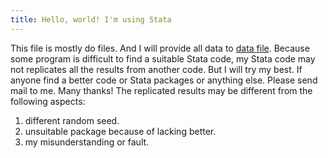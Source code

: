 ```yaml
---
title: Hello, world! I'm using Stata
---
```


This file is mostly do files. And I will provide all data to [data file](https://github.com/yangyuzhou001/So-many-lessons-to-learn/tree/master/data). Because some program is difficult to find a suitable Stata code, my Stata code may not replicates all the results from another code. But I will try my best. If anyone find a better code or Stata packages or anything else. Please send mail to me. Many thanks!
The replicated results may be different from the following aspects:
1. different random seed.
2. unsuitable package because of lacking better.
3. my misunderstanding or fault.
